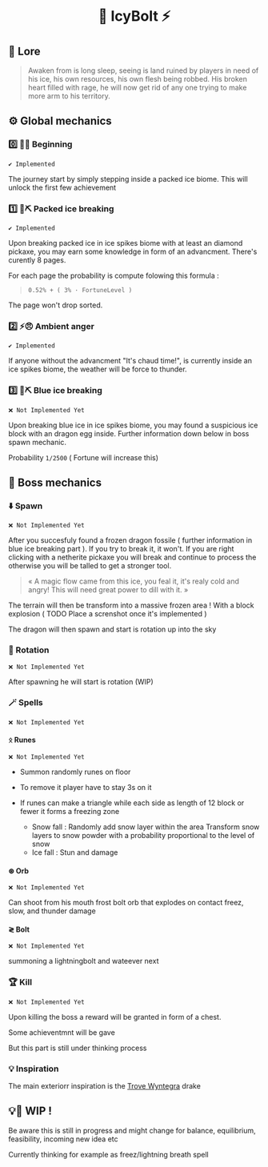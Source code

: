 <div align="center" style="text-align:center; margin: auto;">

# 🧊 IcyBolt ⚡

</div>

## 📜 Lore

> Awaken from is long sleep, seeing is land ruined by players in need of his ice, his own resources, his own flesh being robbed. His broken heart filled with rage, he will now get rid of any one trying to make more arm to his territory.


## ⚙️ Global mechanics

### 0️⃣ 🧊🚶 Beginning
`✔️ Implemented`

The journey start by simply stepping inside a packed ice biome.
This will unlock the first few achievement


### 1️⃣ 🧊⛏️ Packed ice breaking 
`✔️ Implemented`

Upon breaking packed ice in ice spikes biome with at least an diamond pickaxe, you may earn some knowledge in form of an advancment.
There's curently 8 pages.

For each page the probability is compute folowing this formula :
> ` 0.52% + ( 3% · FortuneLevel ) `

The page won't drop sorted.

### 2️⃣ ⚡😠 Ambient anger
`✔️ Implemented`

If anyone without the advancment "It's chaud time!", is currently inside an ice spikes biome, the weather will be force to thunder.

### 3️⃣ 🧊⛏️ Blue ice breaking 
`❌ Not Implemented Yet`

Upon breaking blue ice in ice spikes biome, you may found a suspicious ice block with an dragon egg inside. Further information down below in boss spawn mechanic.

Probability `1/2500` ( Fortune will increase this)

## 🐲 Boss mechanics

### ⬇️ Spawn
`❌ Not Implemented Yet`

After you succesfuly found a frozen dragon fossile ( further information in blue ice breaking part ). If you try to break it, it won't. If you are right clicking with a netherite pickaxe you will break and continue to process the otherwise you will be talled to get a stronger tool.

> « A magic flow came from this ice, you feal it, it's realy cold and angry! This will need great power to dill with it. »

The terrain will then be transform into a massive frozen area !
With a block explosion
( TODO Place a screnshot once it's implemented )

The dragon will then spawn and start is rotation up into the sky

### 🔁 Rotation
`❌ Not Implemented Yet`

After spawning he will start is rotation (WIP)

### 🪄 Spells
`❌ Not Implemented Yet`

#### **ᛟ** Runes
`❌ Not Implemented Yet`
	
 - Summon randomly runes on floor
 
 - To remove it player have to stay 3s on it

 - If runes can make a triangle while each side as length of 12 block or fewer it forms a freezing zone
    - Snow fall : 
				Randomly add snow layer within the area
				Transform snow layers to  snow powder with a probability proportional to the level of snow
	- Ice fall :
				Stun and damage

#### **⊛** Orb
`❌ Not Implemented Yet`

Can shoot from his mouth frost bolt orb that explodes on contact
freez, slow, and thunder damage

#### **≷** Bolt
`❌ Not Implemented Yet`

summoning a lightningbolt and wateever next

### 🏆 Kill
`❌ Not Implemented Yet`

Upon killing the boss a reward will be granted in form of a chest.

Some achieventmnt will be gave

But this part is still under thinking process


### 💡 Inspiration

The main exteriorr inspiration is the [Trove Wyntegra](https://trove.fandom.com/wiki/Wyntegra,_Galenor%27s_Pride) drake

## 💡🔁 WIP !

Be aware this is still in progress and might change for balance, equilibrium, feasibility, incoming new idea etc

Currently thinking for example as freez/lightning breath spell

